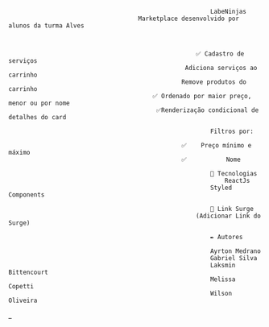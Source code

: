 															LabeNinjas
										Marketplace desenvolvido por alunos da turma Alves



														✅ Cadastro de serviços
													 Adiciona serviços ao carrinho
													Remove produtos do carrinho
											✅ Ordenado por maior preço, menor ou por nome
											 ✅Renderização condicional de detalhes do card	
											 
															Filtros por:

													✅	 Preço mínimo e máximo
													✅	 		Nome

															🔧 Tecnologias
																ReactJs
															Styled Components

															🚀 Link Surge
														(Adicionar Link do Surge)

															✒️ Autores
															
															Ayrton Medrano
															Gabriel Silva
															Laksmin Bittencourt
															Melissa  Copetti
															Wilson Oliveira
_
